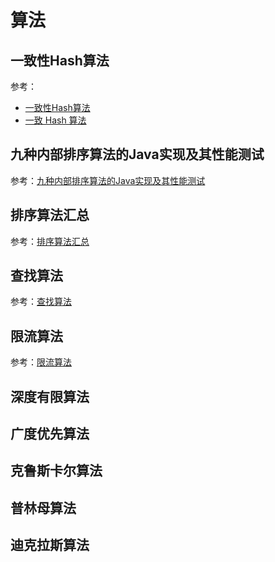# 算法

## 一致性Hash算法

参考：

- [一致性Hash算法](https://github.com/it-interview/EasyJob/blob/master/Algorithm/%E4%B8%80%E8%87%B4%E6%80%A7%E5%93%88%E5%B8%8C%E7%AE%97%E6%B3%95.md)
- [一致 Hash 算法](https://github.com/crossoverJie/Java-Interview/blob/master/MD/Consistent-Hash.md)

## 九种内部排序算法的Java实现及其性能测试

参考：[九种内部排序算法的Java实现及其性能测试](https://github.com/it-interview/EasyJob/blob/master/Algorithm/%E4%B9%9D%E7%A7%8D%E5%86%85%E9%83%A8%E6%8E%92%E5%BA%8F%E7%AE%97%E6%B3%95%E7%9A%84Java%E5%AE%9E%E7%8E%B0%E5%8F%8A%E5%85%B6%E6%80%A7%E8%83%BD%E6%B5%8B%E8%AF%95.md)

## 排序算法汇总

参考：[排序算法汇总](https://github.com/zhengjianglong915/note-of-interview/blob/master/algorithm/section01.md)

## 查找算法

参考：[查找算法](https://github.com/zhengjianglong915/note-of-interview/blob/master/algorithm/section02.md)

## 限流算法

参考：[限流算法](https://github.com/crossoverJie/Java-Interview/blob/master/MD/Limiting.md)

## 深度有限算法

## 广度优先算法

## 克鲁斯卡尔算法

## 普林母算法

## 迪克拉斯算法